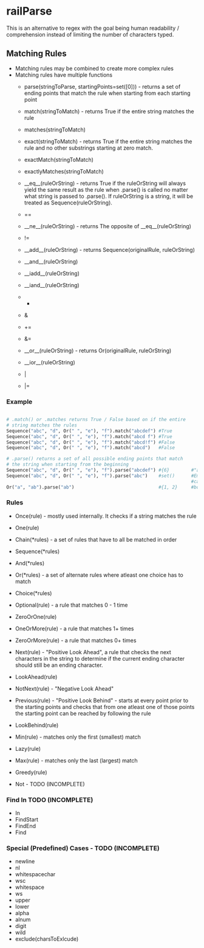 # railParse
This is an alternative to regex with the goal being human readability / comprehension instead of limiting the number of characters typed.

## Matching Rules
* Matching rules may be combined to create more complex rules
* Matching rules have multiple functions
   * parse(stringToParse, startingPoints=set([0])) - returns a set of ending points that match the rule when starting from each starting point
   
   
   * match(stringToMatch) - returns True if the entire string matches the rule
   * matches(stringToMatch)
   
   
   * exact(stringToMatch) - returns True if the entire string matches the rule and no other substrings starting at zero match.
   * exactMatch(stringToMatch)
   * exactlyMatches(stringToMatch)
   

   * \_\_eq\_\_(ruleOrString) - returns True if the ruleOrString will always yield the same result as the rule when .parse() is called no matter what string is passed to .parse(). If ruleOrString is a string, it will be treated as Sequence(ruleOrString).
   * ==
   
   
   
   * \_\_ne\_\_(ruleOrString) - returns The opposite of \_\_eq\_\_(ruleOrString)
   * !=
   
   
   
   * \_\_add\_\_(ruleOrString) - returns Sequence(originalRule, ruleOrString)
   * \_\_and\_\_(ruleOrString)
   * \_\_iadd\_\_(ruleOrString)
   * \_\_iand\_\_(ruleOrString)
   * +
   * &
   * +=
   * &=
   
   
   * \_\_or\_\_(ruleOrString) - returns Or(originalRule, ruleOrString)
   * \_\_ior\_\_(ruleOrString)
   * |
   * |=
   
   
   
   
### Example
```python

# .match() or .matches returns True / False based on if the entire
# string matches the rules
Sequence("abc", "d", Or(" ", "e"), "f").match("abcdef") #True
Sequence("abc", "d", Or(" ", "e"), "f").match("abcd f") #True
Sequence("abc", "d", Or(" ", "e"), "f").match("abcd!f") #False
Sequence("abc", "d", Or(" ", "e"), "f").match("abcd")   #False

# .parse() returns a set of all possible ending points that match
# the string when starting from the beginning
Sequence("abc", "d", Or(" ", "e"), "f").parse("abcdef") #{6}        #"abcdef" can be found once in "abcdef"
Sequence("abc", "d", Or(" ", "e"), "f").parse("abc")    #set()      #Empty set, neither "abcdef" nor "abcd f"
                                                                    #can be found in "abc"
Or("a", "ab").parse("ab")                               #{1, 2}     #both "a" and "ab" can be found in "ab"
```
### Rules
* Once(rule) - mostly used internally. It checks if a string matches the rule
* One(rule)


* Chain(\*rules) - a set of rules that have to all be matched in order
* Sequence(\*rules)
* And(\*rules)


* Or(\*rules) - a set of alternate rules where atleast one choice has to match
* Choice(\*rules)


* Optional(rule) - a rule that matches 0 - 1 time
* ZeroOrOne(rule)


* OneOrMore(rule) - a rule that matches 1+ times


* ZeroOrMore(rule) - a rule that matches 0+ times


* Next(rule) - "Positive Look Ahead", a rule that checks the next characters in the string to determine if the current ending character should still be an ending character.
* LookAhead(rule)


* NotNext(rule) - "Negative Look Ahead"


* Previous(rule) - "Positive Look Behind" - starts at every point prior to the starting points and checks that from one atleast one of those points the starting point can be reached by following the rule
* LookBehind(rule)


* Min(rule) - matches only the first (smallest) match
* Lazy(rule)


* Max(rule) - matches only the last (largest) match
* Greedy(rule)


* Not - TODO (INCOMPLETE)
### Find In TODO (INCOMPLETE)
* In 
* FindStart
* FindEnd
* Find
### Special (Predefined) Cases - TODO (INCOMPLETE)
* newline
* nl
* whitespacechar
* wsc
* whitespace
* ws
* upper
* lower
* alpha
* alnum
* digit
* wild
* exclude(charsToExlcude)
